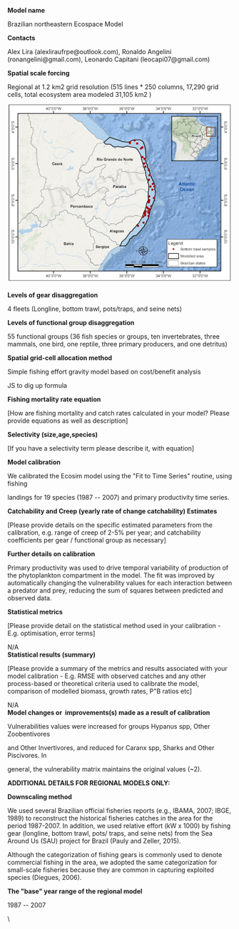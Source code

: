 **Model name**

Brazilian northeastern Ecospace Model

**Contacts**

Alex Lira (alexliraufrpe\@outlook.com), Ronaldo Angelini (ronangelini\@gmail.com), Leonardo Capitani (leocapi07\@gmail.com)

**Spatial scale forcing**

Regional at 1.2 km2 grid resolution (515 lines \* 250 columns, 17,290 grid cells, total ecosystem area modeled 31,105 km2 )

![](images/brazilEcoModel.png)

**Levels of gear disaggregation**

4 fleets (Longline, bottom trawl, pots/traps, and seine nets)

**Levels of functional group disaggregation**

55 functional groups (36 fish species or groups, ten invertebrates, three mammals, one bird, one reptile, three primary producers, and one detritus)

**Spatial grid-cell allocation method**

Simple fishing effort gravity model based on cost/benefit analysis

JS to dig up formula

**Fishing mortality rate equation**

\[How are fishing mortality and catch rates calculated in your model? Please provide equations as well as description\]

**Selectivity (size,age,species)**

\[If you have a selectivity term please describe it, with equation\]

**Model calibration**

We calibrated the Ecosim model using the "Fit to Time Series" routine, using fishing

landings for 19 species (1987 -- 2007) and primary productivity time series.

**Catchability and Creep (yearly rate of change catchability) Estimates**

\[Please provide details on the specific estimated parameters from the calibration, e.g. range of creep of 2-5% per year; and catchability coefficients per gear / functional group as necessary\]

**Further details on calibration**

Primary productivity was used to drive temporal variability of production of the phytoplankton compartment in the model. The fit was improved by automatically changing the vulnerability values for each interaction between a predator and prey, reducing the sum of squares between predicted and observed data.

**Statistical metrics**

\[Please provide detail on the statistical method used in your calibration - E.g. optimisation, error terms\]

N/A\
**Statistical results (summary)**

\[Please provide a summary of the metrics and results associated with your model calibration - E.g. RMSE with observed catches and any other process-based or theoretical criteria used to calibrate the model, comparison of modelled biomass, growth rates, P\"B ratios etc\]

N/A\
**Model changes or  improvements(s) made as a result of calibration**

Vulnerabilities values were increased for groups Hypanus spp, Other Zoobentivores

and Other Invertivores, and reduced for Caranx spp, Sharks and Other Piscivores. In

general, the vulnerability matrix maintains the original values (\~2).

**ADDITIONAL DETAILS FOR REGIONAL MODELS ONLY:**

**Downscaling method**

We used several Brazilian official fisheries reports (e.g., IBAMA, 2007; IBGE, 1989) to reconstruct the historical fisheries catches in the area for the period 1987-2007. In addition, we used relative effort (kW x 1000) by fishing gear (longline, bottom trawl, pots/ traps, and seine nets) from the Sea Around Us (SAU) project for Brazil (Pauly and Zeller, 2015).

Although the categorization of fishing gears is commonly used to denote commercial fishing in the area, we adopted the same categorization for small-scale fisheries because they are common in capturing exploited species (Diegues, 2006).

**The \"base\" year range of the regional model**

1987 -- 2007

\

